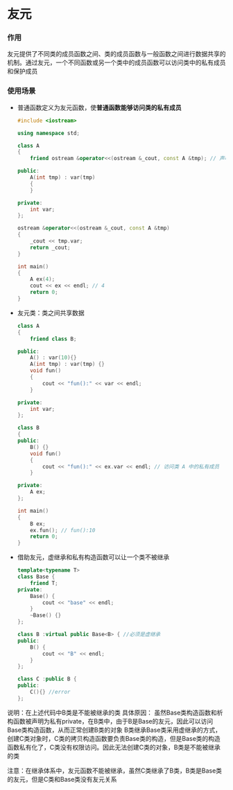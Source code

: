 # 友元

### 作用

友元提供了不同类的成员函数之间、类的成员函数与一般函数之间进行数据共享的机制。通过友元，一个不同函数或另一个类中的成员函数可以访问类中的私有成员和保护成员



### 使用场景

* 普通函数定义为友元函数，使**普通函数能够访问类的私有成员**

  ```c++
  #include <iostream>
  
  using namespace std;
  
  class A
  {
      friend ostream &operator<<(ostream &_cout, const A &tmp); // 声明为类的友元函数
  
  public:
      A(int tmp) : var(tmp)
      {
      }
  
  private:
      int var;
  };
  
  ostream &operator<<(ostream &_cout, const A &tmp)
  {
      _cout << tmp.var;
      return _cout;
  }
  
  int main()
  {
      A ex(4);
      cout << ex << endl; // 4
      return 0;
  }
  ```

* 友元类：类之间共享数据

  ```c++
  class A
  {
      friend class B;
  
  public:
      A() : var(10){}
      A(int tmp) : var(tmp) {}
      void fun()
      {
          cout << "fun():" << var << endl;
      }
  
  private:
      int var;
  };
  
  class B
  {
  public:
      B() {}
      void fun()
      {
          cout << "fun():" << ex.var << endl; // 访问类 A 中的私有成员
      }
  
  private:
      A ex;
  };
  
  int main()
  {
      B ex;
      ex.fun(); // fun():10
      return 0;
  }
  ```

* 借助友元，虚继承和私有构造函数可以让一个类不被继承

  ```C++
  template<typename T>
  class Base {
      friend T;
  private:
      Base() {
          cout << "base" << endl;
      }
      ~Base() {}
  };
  
  class B :virtual public Base<B> { //必须是虚继承
  public:
      B() {
          cout << "B" << endl;
      }
  };
  
  class C :public B {
  public:
      C(){} //error
  };
  
  ```

说明：在上述代码中B类是不能被继承的类
具体原因：
虽然Base类构造函数和析构函数被声明为私有private，在B类中，由于B是Base的友元，因此可以访问Base类构造函数，从而正常创建B类的对象
B类继承Base类采用虚继承的方式，创建C类对象时，C类的拷贝构造函数要负责Base类的构造，但是Base类的构造函数私有化了，C类没有权限访问。因此无法创建C类的对象，B类是不能被继承的类

注意：在继承体系中，友元函数不能被继承，虽然C类继承了B类，B类是Base类的友元，但是C类和Base类没有友元关系

